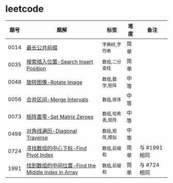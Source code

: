 # leetcode



| 题号    | 题解                                                                                                                     | 标签         | 难度 | 备注        |
|-------|------------------------------------------------------------------------------------------------------------------------|------------|----|-----------|
| 0014  |  [最长公共前缀](/solution/0001-0100/0014.Longest%20Common%20Prefix/README.md)  |  `字典树`,`字符串`  |  简单  |    |
| 0035  | [搜索插入位置-Search Insert Position](/solution/0001-0100/0035.Search%20Insert%20Position/README.md)                         | `数组`,`二分查找` | 简单 |  |
| 0048  | [旋转图像-Rotate Image](/solution/0001-0100/0048.Rotate%20Image/README.md)                                                 | `数组`,`数学`,`矩阵` | 中等 |  |
| 0056  | [合并区间-Merge Intervals](/solution/0001-0100/0056.Merge%20Intervals/README.md)                                           | `数组`,`排序` | 中等 |  |
| 0073  | [矩阵置零-Set Matrix Zeroes](/solution/0000-0100/0073.Set%20Matrix%20Zeroes/README.md)                                     |  `数组`,`哈希表`,`矩阵`  |  中等  |    |
| 0498  | [对角线遍历-Diagonal Traverse](/solution/0401-0500/0498.Diagonal%20Traverse/README.md)                                       |  `数组`,`矩阵`,`模拟`  |  中等  |    |
| 0724  | [寻找数组的中心下标-Find Pivot Index](/solution/0701-0800/0724.Find%20Pivot%20Index/README.md)                                  | `数组`,`前缀和` | 简单 | 与 #1991 相同 |
| 1991  | [找到数组的中间位置-Find the Middle Index in Array](/solution/1901-2000/1991.Find%20the%20Middle%20Index%20in%20Array/README.md) | `数组`,`前缀和` | 简单 | 与 #724 相同 |



